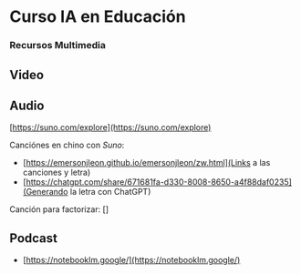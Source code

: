 # Curso IA en Educación

###  Recursos Multimedia

## Video

## Audio

[https://suno.com/explore](https://suno.com/explore)

Canciónes en chino con *Suno*:
- [https://emersonjleon.github.io/emersonjleon/zw.html](Links a las canciones y letra)
- [https://chatgpt.com/share/671681fa-d330-8008-8650-a4f88daf0235](Generando la letra con ChatGPT)

Canción para factorizar:
[]

## Podcast

- [https://notebooklm.google/](https://notebooklm.google/)